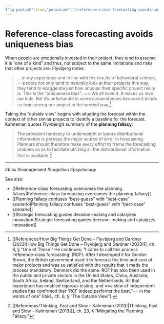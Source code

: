 ```yaml
---
{"dg-publish":true,"permalink":"/reference-class-forecasting-avoids-uniqueness-bias/"}
---
```



# Reference-class forecasting avoids uniqueness bias

When people are emotionally invested in their project, they tend to assume it is “one of a kind” and thus, not subject to the same limitations and risks that other projects are. Flyvbjerg notes:

> … in my experience and in line with the results of behavioral science, ==people not only tend to naturally look at their projects this way, they tend to exaggerate just how unusual their specific project really is. This is the “uniqueness bias”…== We all have it. It makes us love our kids. But it’s unfortunate in some circumstances because it blinds us from seeing our project in the second way.[^1]

Taking the “outside view” begins with situating the forecast within the context of other similar projects to identify a baseline for the forecast. Kahneman quotes Flyvbjerg’s summary of the **planning fallacy**:

> The prevalent tendency to underweight or ignore distributional information is perhaps the major source of error in forecasting. Planners should therefore make every effort to frame the forecasting problem so as to facilitate utilizing all the distributional information that is available.[^2]


---
#bias #management #cognition #psychology 

See also:
 - [[Reference-class forecasting overcomes the planning fallacy\|Reference-class forecasting overcomes the planning fallacy]]
- [[Planning fallacy confuses “best-guess” with “best-case” scenario\|Planning fallacy confuses “best-guess” with “best-case” scenario]]
 - [[Strategic forecasting guides decision-making and catalyzes innovation\|Strategic forecasting guides decision-making and catalyzes innovation]]

[^1]: [[References/How Big Things Get Done – Flyvbjerg and Gardner (2023)\|How Big Things Get Done – Flyvbjerg and Gardner (2023)]], ch. 6, § “One of Those.” He continues: “I came to call this process ‘reference-class forecasting’ (RCF). After I developed it for Gordon Brown, the British government used it to forecast the time and cost of major projects and was so satisfied with the results that it made the process mandatory.  Denmark did the same.  RCF has also been used in the public and private sectors in the United States, China, Australia, South Africa, Ireland, Switzerland, and the Netherlands. All that experience has enabled rigorous testing, and ==a slew of independent studies has confirmed that “RCF indeed performs the best,”== in the words of one” (Ibid., ch. 6, § “The Outside View”).
[^2]: [[References/Thinking, Fast and Slow – Kahneman (2013)\|Thinking, Fast and Slow – Kahneman (2013)]], ch. 23, § “Mitigating the Planning Fallacy.”
[^3]: Ibid. Kahneman notes that this process is essentially that used to overcome base rate neglect.
